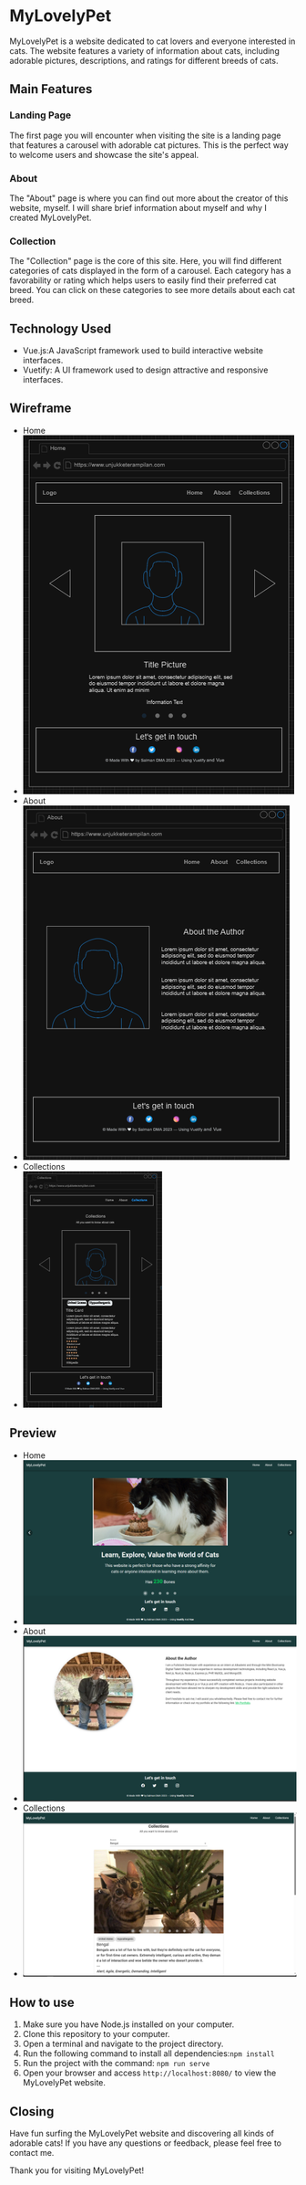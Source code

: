 # MyLovelyPet

MyLovelyPet is a website dedicated to cat lovers and everyone interested in cats. The website features a variety of information about cats, including adorable pictures, descriptions, and ratings for different breeds of cats.

## Main Features

### Landing Page
The first page you will encounter when visiting the site is a landing page that features a carousel with adorable cat pictures. This is the perfect way to welcome users and showcase the site's appeal.

### About
The "About" page is where you can find out more about the creator of this website, myself. I will share brief information about myself and why I created MyLovelyPet.

### Collection
The "Collection" page is the core of this site. Here, you will find different categories of cats displayed in the form of a carousel. Each category has a favorability or rating which helps users to easily find their preferred cat breed. You can click on these categories to see more details about each cat breed.

## Technology Used
- Vue.js:A JavaScript framework used to build interactive website interfaces.
- Vuetify: A UI framework used to design attractive and responsive interfaces.

## Wireframe 

- Home 
- ![home](./src/assets/ss/wr/home-wr.PNG)
- About
- ![about](./src/assets/ss/wr/about-wr.PNG)
- Collections
- ![collection](./src/assets/ss/wr/collection-wr.PNG)

## Preview
- Home 
- ![home](./src/assets/ss/preview/home.PNG)
- About
- ![about](./src/assets/ss/preview/about.PNG)
- Collections
- ![collection](./src/assets/ss/preview/collection.PNG)

## How to use

1. Make sure you have Node.js installed on your computer.
2. Clone this repository to your computer.
3. Open a terminal and navigate to the project directory.
4. Run the following command to install all dependencies:`npm install`
5. Run the project with the command: `npm run serve`
6. Open your browser and access `http://localhost:8080/` to view the MyLovelyPet website.

## Closing
Have fun surfing the MyLovelyPet website and discovering all kinds of adorable cats! If you have any questions or feedback, please feel free to contact me.

Thank you for visiting MyLovelyPet!